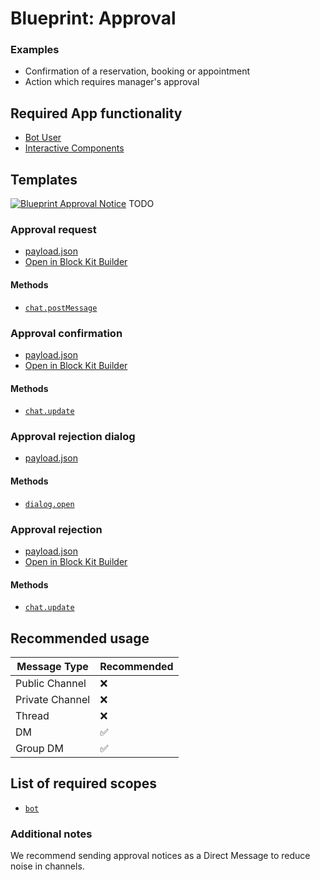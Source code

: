 # Blueprint: Approval

### Examples

* Confirmation of a reservation, booking or appointment
* Action which requires manager's approval

## Required App functionality

* [Bot User](https://api.slack.com/bot-users)
* [Interactive Components](https://api.slack.com/interactive-messages)

## Templates

[![Blueprint Approval Notice](https://www.youtube.com/upload_thumbnail?v=rTn2hlrBAD0&t=hqdefault&ts=1551149631375)](https://youtu.be/rTn2hlrBAD0 "Blueprint Approval Notice")
TODO

### Approval request

* [payload.json](payload-approval-request.json)
* [Open in Block Kit Builder](https://api.slack.com/tools/block-kit-builder?blocks=%5B%0A%09%7B%0A%09%09%22type%22%3A%20%22section%22%2C%0A%09%09%22text%22%3A%20%7B%0A%09%09%09%22type%22%3A%20%22mrkdwn%22%2C%0A%09%09%09%22text%22%3A%20%22You%20have%20a%20new%20request%3A%5Cn*%3CfakeLink.toEmployeeProfile.com%7CFred%20Enriquez%20-%20New%20device%20request%3E*%22%0A%09%09%7D%0A%09%7D%2C%0A%09%7B%0A%09%09%22type%22%3A%20%22section%22%2C%0A%09%09%22fields%22%3A%20%5B%0A%09%09%09%7B%0A%09%09%09%09%22type%22%3A%20%22mrkdwn%22%2C%0A%09%09%09%09%22text%22%3A%20%22*Type%3A*%5CnComputer%20(laptop)%22%0A%09%09%09%7D%2C%0A%09%09%09%7B%0A%09%09%09%09%22type%22%3A%20%22mrkdwn%22%2C%0A%09%09%09%09%22text%22%3A%20%22*When%3A*%5CnSubmitted%20Aut%2010%22%0A%09%09%09%7D%2C%0A%09%09%09%7B%0A%09%09%09%09%22type%22%3A%20%22mrkdwn%22%2C%0A%09%09%09%09%22text%22%3A%20%22*Last%20Update%3A*%5CnMar%2010%2C%202015%20(3%20years%2C%205%20months)%22%0A%09%09%09%7D%2C%0A%09%09%09%7B%0A%09%09%09%09%22type%22%3A%20%22mrkdwn%22%2C%0A%09%09%09%09%22text%22%3A%20%22*Reason%3A*%5CnAll%20vowel%20keys%20aren%27t%20working.%22%0A%09%09%09%7D%2C%0A%09%09%09%7B%0A%09%09%09%09%22type%22%3A%20%22mrkdwn%22%2C%0A%09%09%09%09%22text%22%3A%20%22*Specs%3A*%5Cn%5C%22Cheetah%20Pro%2015%5C%22%20-%20Fast%2C%20really%20fast%5C%22%22%0A%09%09%09%7D%0A%09%09%5D%0A%09%7D%2C%0A%09%7B%0A%09%09%22type%22%3A%20%22actions%22%2C%0A%09%09%22elements%22%3A%20%5B%0A%09%09%09%7B%0A%09%09%09%09%22type%22%3A%20%22button%22%2C%0A%09%09%09%09%22text%22%3A%20%7B%0A%09%09%09%09%09%22type%22%3A%20%22plain_text%22%2C%0A%09%09%09%09%09%22emoji%22%3A%20true%2C%0A%09%09%09%09%09%22text%22%3A%20%22Approve%22%0A%09%09%09%09%7D%2C%0A%09%09%09%09%22style%22%3A%20%22primary%22%2C%0A%09%09%09%09%22value%22%3A%20%22approve%22%0A%09%09%09%7D%2C%0A%09%09%09%7B%0A%09%09%09%09%22type%22%3A%20%22button%22%2C%0A%09%09%09%09%22text%22%3A%20%7B%0A%09%09%09%09%09%22type%22%3A%20%22plain_text%22%2C%0A%09%09%09%09%09%22emoji%22%3A%20true%2C%0A%09%09%09%09%09%22text%22%3A%20%22Reject%22%0A%09%09%09%09%7D%2C%0A%09%09%09%09%22style%22%3A%20%22danger%22%2C%0A%09%09%09%09%22value%22%3A%20%22reject%22%0A%09%09%09%7D%0A%09%09%5D%0A%09%7D%0A%5D)

#### Methods

* [`chat.postMessage`](https://api.slack.com/methods/chat.postMessage)


### Approval confirmation

* [payload.json](payload-approval-confirm.json)
* [Open in Block Kit Builder](https://api.slack.com/tools/block-kit-builder?blocks=%5B%0A%09%7B%0A%09%09%22type%22%3A%20%22section%22%2C%0A%09%09%22text%22%3A%20%7B%0A%09%09%09%22type%22%3A%20%22mrkdwn%22%2C%0A%09%09%09%22text%22%3A%20%22You%20have%20a%20new%20request%3A%5Cn*%3CfakeLink.toEmployeeProfile.com%7CFred%20Enriquez%20-%20New%20device%20request%3E*%22%0A%09%09%7D%0A%09%7D%2C%0A%09%7B%0A%09%09%22type%22%3A%20%22section%22%2C%0A%09%09%22fields%22%3A%20%5B%0A%09%09%09%7B%0A%09%09%09%09%22type%22%3A%20%22mrkdwn%22%2C%0A%09%09%09%09%22text%22%3A%20%22*Type%3A*%5CnComputer%20(laptop)%22%0A%09%09%09%7D%2C%0A%09%09%09%7B%0A%09%09%09%09%22type%22%3A%20%22mrkdwn%22%2C%0A%09%09%09%09%22text%22%3A%20%22*When%3A*%5CnSubmitted%20Aut%2010%22%0A%09%09%09%7D%2C%0A%09%09%09%7B%0A%09%09%09%09%22type%22%3A%20%22mrkdwn%22%2C%0A%09%09%09%09%22text%22%3A%20%22*Last%20Update%3A*%5CnMar%2010%2C%202015%20(3%20years%2C%205%20months)%22%0A%09%09%09%7D%2C%0A%09%09%09%7B%0A%09%09%09%09%22type%22%3A%20%22mrkdwn%22%2C%0A%09%09%09%09%22text%22%3A%20%22*Reason%3A*%5CnAll%20vowel%20keys%20aren%27t%20working.%22%0A%09%09%09%7D%2C%0A%09%09%09%7B%0A%09%09%09%09%22type%22%3A%20%22mrkdwn%22%2C%0A%09%09%09%09%22text%22%3A%20%22*Specs%3A*%5Cn%5C%22Cheetah%20Pro%2015%5C%22%20-%20Fast%2C%20really%20fast%5C%22%22%0A%09%09%09%7D%0A%09%09%5D%0A%09%7D%2C%0A%09%7B%0A%09%09%22type%22%3A%20%22context%22%2C%0A%09%09%22elements%22%3A%20%5B%0A%09%09%09%7B%0A%09%09%09%09%22type%22%3A%20%22plain_text%22%2C%0A%09%09%09%09%22text%22%3A%20%22%3Awhite_check_mark%3A%20You%20approved%20this%20request%20on%2003%2F14%2F2019%20at%2003%3A45pm%22%2C%0A%09%09%09%09%22emoji%22%3A%20true%0A%09%09%09%7D%0A%09%09%5D%0A%09%7D%0A%5D)

#### Methods

* [`chat.update`](https://api.slack.com/methods/chat.update)

### Approval rejection dialog

* [payload.json](payload-approval-reject-dialog.json)

#### Methods

* [`dialog.open`](https://api.slack.com/methods/dialog.open)

### Approval rejection

* [payload.json](payload-approval-reject.json)
* [Open in Block Kit Builder](https://api.slack.com/tools/block-kit-builder?blocks=%5B%0A%20%20%7B%0A%20%20%20%20%22type%22%3A%20%22section%22%2C%0A%20%20%20%20%22text%22%3A%20%7B%0A%20%20%20%20%20%20%22type%22%3A%20%22mrkdwn%22%2C%0A%20%20%20%20%20%20%22text%22%3A%20%22You%20have%20a%20new%20request%3A%5Cn*%3CfakeLink.toEmployeeProfile.com%7CFred%20Enriquez%20-%20New%20device%20request%3E*%22%0A%20%20%20%20%7D%0A%20%20%7D%2C%0A%20%20%7B%0A%20%20%20%20%22type%22%3A%20%22section%22%2C%0A%20%20%20%20%22fields%22%3A%20%5B%0A%20%20%20%20%20%20%7B%0A%20%20%20%20%20%20%20%20%22type%22%3A%20%22mrkdwn%22%2C%0A%20%20%20%20%20%20%20%20%22text%22%3A%20%22*Type%3A*%5CnComputer%20(laptop)%22%0A%20%20%20%20%20%20%7D%2C%0A%20%20%20%20%20%20%7B%0A%20%20%20%20%20%20%20%20%22type%22%3A%20%22mrkdwn%22%2C%0A%20%20%20%20%20%20%20%20%22text%22%3A%20%22*When%3A*%5CnSubmitted%20Mar%2014%22%0A%20%20%20%20%20%20%7D%2C%0A%20%20%20%20%20%20%7B%0A%20%20%20%20%20%20%20%20%22type%22%3A%20%22mrkdwn%22%2C%0A%20%20%20%20%20%20%20%20%22text%22%3A%20%22*Last%20Update%3A*%5CnMar%2010%2C%202015%20(3%20years%2C%205%20months)%22%0A%20%20%20%20%20%20%7D%2C%0A%20%20%20%20%20%20%7B%0A%20%20%20%20%20%20%20%20%22type%22%3A%20%22mrkdwn%22%2C%0A%20%20%20%20%20%20%20%20%22text%22%3A%20%22*Reason%3A*%5CnAll%20vowel%20keys%20aren%27t%20working.%22%0A%20%20%20%20%20%20%7D%2C%0A%20%20%20%20%20%20%7B%0A%20%20%20%20%20%20%20%20%22type%22%3A%20%22mrkdwn%22%2C%0A%20%20%20%20%20%20%20%20%22text%22%3A%20%22*Specs%3A*%5Cn%5C%22Cheetah%20Pro%2015%5C%22%20-%20Fast%2C%20really%20fast%5C%22%22%0A%20%20%20%20%20%20%7D%0A%20%20%20%20%5D%0A%20%20%7D%2C%0A%20%20%7B%0A%20%20%20%20%22type%22%3A%20%22context%22%2C%0A%20%20%20%20%22elements%22%3A%20%5B%0A%20%20%20%20%20%20%7B%0A%20%20%20%20%20%20%20%20%22type%22%3A%20%22plain_text%22%2C%0A%20%20%20%20%20%20%20%20%22text%22%3A%20%22%3Ax%3A%20You%20declined%20this%20request%20on%2003%2F14%2F2019%20at%2003%3A45pm%22%2C%0A%20%20%20%20%20%20%20%20%22emoji%22%3A%20true%0A%20%20%20%20%20%20%7D%0A%20%20%20%20%5D%0A%20%20%7D%2C%0A%20%20%7B%0A%20%20%20%20%22type%22%3A%20%22context%22%2C%0A%20%20%20%20%22elements%22%3A%20%5B%0A%20%20%20%20%20%20%7B%0A%20%20%20%20%20%20%20%20%22type%22%3A%20%22plain_text%22%2C%0A%20%20%20%20%20%20%20%20%22text%22%3A%20%22%3Ainformation_source%3A%20Reason%3A%20Out%20of%20Policy%22%2C%0A%20%20%20%20%20%20%20%20%22emoji%22%3A%20true%0A%20%20%20%20%20%20%7D%0A%20%20%20%20%5D%0A%20%20%7D%2C%0A%20%20%7B%0A%20%20%20%20%22type%22%3A%20%22context%22%2C%0A%20%20%20%20%22elements%22%3A%20%5B%0A%20%20%20%20%20%20%7B%0A%20%20%20%20%20%20%20%20%22type%22%3A%20%22plain_text%22%2C%0A%20%20%20%20%20%20%20%20%22text%22%3A%20%22%3Amemo%3A%20Comment%3A%20We%20don%27t%20approve%20this%20kind%20of%20device.%22%2C%0A%20%20%20%20%20%20%20%20%22emoji%22%3A%20true%0A%20%20%20%20%20%20%7D%0A%20%20%20%20%5D%0A%20%20%7D%0A%5D)

#### Methods

* [`chat.update`](https://api.slack.com/methods/chat.update)

## Recommended usage

| Message Type  | Recommended |
| ------------- | ------------- |
| Public Channel | :x: | 
| Private Channel | :x: | 
| Thread | :x: |
| DM | :white_check_mark: |
| Group DM | :white_check_mark: |

## List of required scopes

* [`bot`](https://api.slack.com/scopes/bot)

### Additional notes

We recommend sending approval notices as a Direct Message to reduce noise in channels.
